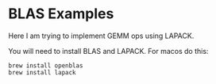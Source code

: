 # BLAS Examples

Here I am trying to implement GEMM ops using LAPACK.

You will need to install BLAS and LAPACK. For macos do this:
```
brew install openblas
brew install lapack
```
